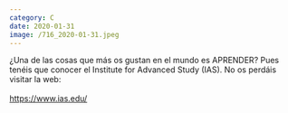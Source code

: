 ```yaml
--- 
category: C 
date: 2020-01-31 
image: /716_2020-01-31.jpeg 
--- 
```


¿Una de las cosas que más os gustan en el mundo es APRENDER? Pues tenéis que conocer el Institute for Advanced Study (IAS). No os perdáis visitar la web:<br><br>https://www.ias.edu/